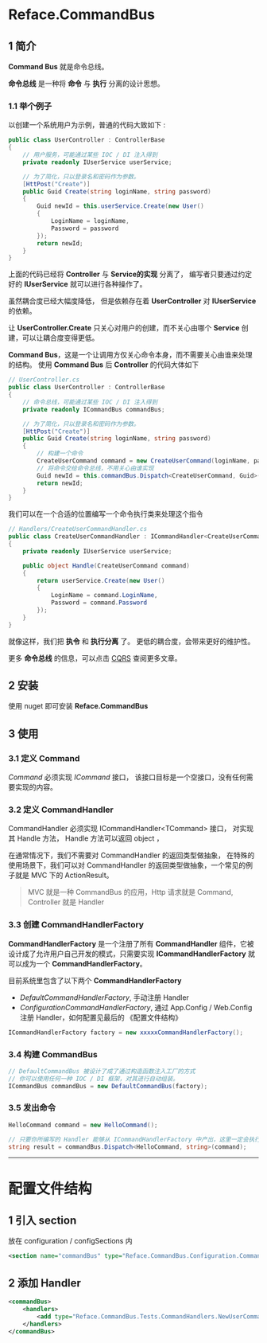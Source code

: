 # Reface.CommandBus

## 1 简介

**Command Bus** 就是命令总线。

**命令总线** 是一种将 **命令** 与 **执行** 分离的设计思想。

### 1.1 举个例子

以创建一个系统用户为示例，普通的代码大致如下 :

```csharp
public class UserController : ControllerBase
{
    // 用户服务，可能通过某些 IOC / DI 注入得到
    private readonly IUserService userService;

    // 为了简化，只以登录名和密码作为参数。
    [HttPost("Create")]
    public Guid Create(string loginName, string password)
    {
        Guid newId = this.userService.Create(new User()
        {
            LoginName = loginName,
            Password = password
        });
        return newId;
    }
}
```

上面的代码已经将 **Controller** 与 **Service的实现** 分离了，
编写者只要通过约定好的 **IUserService** 就可以进行各种操作了。

虽然耦合度已经大幅度降低，
但是依赖存在着 **UserController** 对 **IUserService** 的依赖。

让 **UserController.Create** 只关心对用户的创建，而不关心由哪个 **Service** 创建，可以让耦合度变得更低。

**Command Bus**，这是一个让调用方仅关心命令本身，而不需要关心由谁来处理的结构。
使用 **Command Bus** 后 **Controller** 的代码大体如下

```csharp
// UserController.cs
public class UserController : ControllerBase
{
    // 命令总线，可能通过某些 IOC / DI 注入得到
    private readonly ICommandBus commandBus;

    // 为了简化，只以登录名和密码作为参数。
    [HttPost("Create")]
    public Guid Create(string loginName, string password)
    {
        // 构建一个命令
        CreateUserCommand command = new CreateUserCommand(loginName, password);
        // 将命令交给命令总线，不用关心由谁实现
        Guid newId = this.commandBus.Dispatch<CreateUserCommand, Guid>(command);
        return newId;
    }
}
```

我们可以在一个合适的位置编写一个命令执行类来处理这个指令
```csharp
// Handlers/CreateUserCommandHandler.cs
public class CreateUserCommandHandler : ICommandHandler<CreateUserCommand>
{
    private readonly IUserService userService;

    public object Handle(CreateUserCommand command)
    {
        return userService.Create(new User()
        {
            LoginName = command.LoginName,
            Password = command.Password
        });
    }
}
```

就像这样，我们把 **执令** 和 **执行分离** 了。
更低的耦合度，会带来更好的维护性。

更多 **命令总线** 的信息，可以点击 [CQRS] 查阅更多文章。

## 2 安装

使用 nuget 即可安装 **Reface.CommandBus**

## 3 使用

### 3.1 定义 Command

*Command* 必须实现 *ICommand* 接口，
该接口目标是一个空接口，没有任何需要实现的内容。


### 3.2 定义 CommandHandler

CommandHandler 必须实现 ICommandHandler&lt;TCommand> 接口，
对实现其 Handle 方法，
Handle 方法可以返回 object ，

在通常情况下，我们不需要对 CommandHandler 的返回类型做抽象，
在特殊的使用场景下，我们可以对 CommandHandler 的返回类型做抽象，一个常见的例子就是 MVC 下的 ActionResult。

> MVC 就是一种 CommandBus 的应用，Http 请求就是 Command, Controller 就是 Handler

### 3.3 创建 CommandHandlerFactory

**CommandHandlerFactory** 是一个注册了所有 **CommandHandler** 组件，它被设计成了允许用户自己开发的模式，只需要实现 **ICommandHandlerFactory** 就可以成为一个 **CommandHandlerFactory**。

目前系统里包含了以下两个 **CommandHandlerFactory**
* *DefaultCommandHandlerFactory*, 手动注册 Handler
* *ConfigurationCommandHandlerFactory*, 通过 App.Config / Web.Config 注册 Handler，如何配置见最后的 《配置文件结构》

```csharp
ICommandHandlerFactory factory = new xxxxxCommandHandlerFactory();
```

### 3.4 构建 CommandBus

```csharp
// DefaultCommandBus 被设计了成了通过构造函数注入工厂的方式
// 你可以使用任何一种 IOC / DI 框架，对其进行自动组装。
ICommandBus commandBus = new DefaultCommandBus(factory);
```

### 3.5 发出命令

```csharp
HelloCommand command = new HelloCommand();

// 只要你所编写的 Handler 能够从 ICommandHandlerFactory 中产出，这里一定会执行到
string result = commandBus.Dispatch<HelloCommand, string>(command);
```

---

# 配置文件结构

## 1 引入 section

放在 configuration / configSections 内

```xml
<section name="commandBus" type="Reface.CommandBus.Configuration.CommandBusSection, Reface.CommandBus"/>
```

## 2 添加 Handler

```xml
<commandBus>
    <handlers>
        <add type="Reface.CommandBus.Tests.CommandHandlers.NewUserCommandHandler, Reface.CommandBus.Tests"></add>
    </handlers>
</commandBus>
```


[CQRS]: https://www.baidu.com/s?ie=UTF-8&wd=CQRS